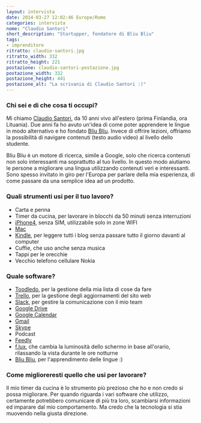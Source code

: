 ```yaml
---
layout: intervista
date: 2014-03-27 12:02:46 Europe/Rome
categories: intervista
nome: "Claudio Santori"
short_description: "Startupper, fondatore di Bliu Bliu"
tags:
- imprenditore
ritratto: claudio-santori.jpg
ritratto_width: 332
ritratto_height: 221
postazione: claudio-santori-postazione.jpg
postazione_width: 332
postazione_height: 441
postazione_alt: "La scrivania di Claudio Santori :)"
---
```

### Chi sei e di che cosa ti occupi?
Mi chiamo [Claudio Santori][1], da 10 anni vivo all'estero (prima Finlandia, ora Lituania). Due anni fa ho avuto un'idea di come poter apprendere le lingue in modo alternativo e ho fondato [Bliu Bliu][bliubliu]. Invece di offrire lezioni, offriamo la possibilità di navigare contenuti (testo audio video) al livello dello studente.

Bliu Bliu è un motore di ricerca, simile a Google, solo che ricerca contenuti non solo interessanti ma soprattutto al tuo livello. In questo modo aiutiamo le persone a migliorare una lingua utilizzando contenuti veri e interessanti. Sono spesso invitato in giro per l'Europa per parlare della mia esperienza, di come passare da una semplice idea ad un prodotto.

### Quali strumenti usi per il tuo lavoro?
- Carta e penna
- Timer da cucina, per lavorare in blocchi da 50 minuti senza interruzioni
- [iPhone4][iphone], senza SIM, utilizzabile solo in zone WIFI
- [Mac][mac]
- [Kindle][kindle], per leggere tutti i blog senza passare tutto il giorno davanti al computer
- Cuffie, che uso anche senza musica
- Tappi per le orecchie
- Vecchio telefono cellulare Nokia

### Quale software?
- [Toodledo][toodledo], per la gestione della mia lista di cose da fare
- [Trello][trello], per la gestione degli aggiornamenti del sito web
- [Slack][slack], per gestire la comunicazione con il mio team
- [Google Drive][gdrive]
- [Google Calendar][gcalendar]
- [Gmail][gmail]
- [Skype][skype]
- Podcast
- [Feedly][feedly]
- [f.lux][flux], che cambia la luminosità dello schermo in base all'orario, rilassando la vista durante le ore notturne
- [Bliu Bliu][bliubliu], per l'apprendimento delle lingue :)

### Come miglioreresti quello che usi per lavorare?
Il mio timer da cucina è lo strumento più prezioso che ho e non credo si possa migliorare. Per quando riguarda i vari software che utilizzo, certamente potrebbero comunicare di più tra loro, scambiarsi informazioni ed imparare dal mio comportamento. Ma credo che la tecnologia si stia muovendo nella giusta direzione.


[1]: http://www.claudiosantori.it "Sito web di Claudio Santori."
[bliubliu]: http://bliubliu.com "Bliu Bliu: The fun way to learn languages."
[toodledo]: https://www.toodledo.com "Be more productive with Toodledo."
[trello]: https://trello.com "Trello: Organize anything, together."
[slack]: https://slack.com "Slack brings all your communication together in one place. It's real-time messaging, archiving and search for modern teams."
[gdrive]: https://drive.google.com "Google Drive"
[gcalendar]: https://calendar.google.com "Google Calendar"
[gmail]: https://mail.google.com "Google Mail"
[skype]: http://www.skype.com "Microsoft Skype"
[feedly]: http://feedly.com/ "Feedly: Organize, read and share what matters to you."
[mac]: http://www.apple.com/it/mac "Apple computers."
[iphone]: https://www.apple.com/iphone/ "Apple iPhone"
[kindle]: http://www.amazon.it/kindle "Kindle: l'eReader di Amazon"
[flux]: http://justgetflux.com "f.lux is free software that warms up your computer display at night, to match your indoor lighting."

